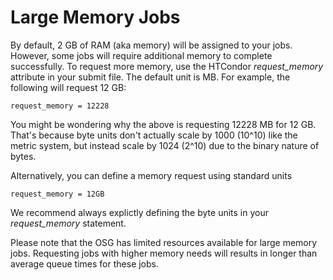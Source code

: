Large Memory Jobs 
====================================



By default, 2 GB of RAM (aka memory) will be assigned to your jobs. However, some jobs will require 
additional memory to complete successfully. To request more memory, use the HTCondor *request_memory* 
attribute in your submit file. The default unit is MB. For example, the following will request 12 GB:

    request_memory = 12228

You might be wondering why the above is requesting 12228 MB for 12 GB. That's because byte units don't 
actually scale by 1000 (10^10) like the metric system, but instead scale by 1024 (2^10) due to the binary 
nature of bytes.

Alternatively, you can define a memory request using standard units

	request_memory = 12GB

We recommend always explictly defining the byte units in your *request_memory* statement.

Please note that the OSG has limited resources available for large memory jobs. Requesting jobs with 
higher memory needs will results in longer than average queue times for these jobs.

